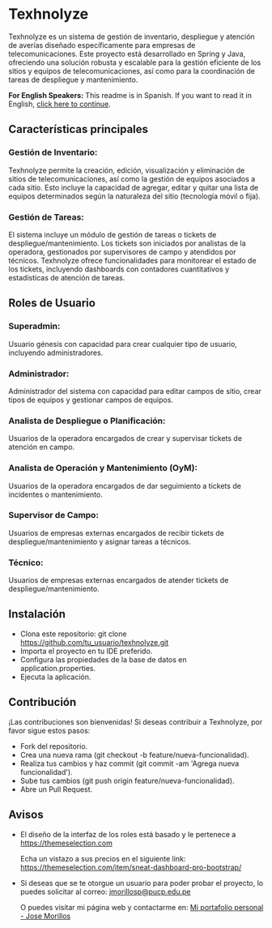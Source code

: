 # Texhnolyze
Texhnolyze es un sistema de gestión de inventario, despliegue y atención de averías diseñado específicamente para empresas de telecomunicaciones. Este proyecto está desarrollado en Spring y Java, ofreciendo una solución robusta y escalable para la gestión eficiente de los sitios y equipos de telecomunicaciones, así como para la coordinación de tareas de despliegue y mantenimiento.

**For English Speakers:** This readme is in Spanish. If you want to read it in English, [click here to continue]().


## Características principales

### Gestión de Inventario: 
Texhnolyze permite la creación, edición, visualización y eliminación de sitios de telecomunicaciones, así como la gestión de equipos asociados a cada sitio. Esto incluye la capacidad de agregar, editar y quitar una lista de equipos determinados según la naturaleza del sitio (tecnología móvil o fija).

### Gestión de Tareas:
El sistema incluye un módulo de gestión de tareas o tickets de despliegue/mantenimiento. Los tickets son iniciados por analistas de la operadora, gestionados por supervisores de campo y atendidos por técnicos. Texhnolyze ofrece funcionalidades para monitorear el estado de los tickets, incluyendo dashboards con contadores cuantitativos y estadísticas de atención de tareas.

## Roles de Usuario

### Superadmin: 
Usuario génesis con capacidad para crear cualquier tipo de usuario, incluyendo administradores.
### Administrador: 
Administrador del sistema con capacidad para editar campos de sitio, crear tipos de equipos y gestionar campos de equipos.
### Analista de Despliegue o Planificación:
Usuarios de la operadora encargados de crear y supervisar tickets de atención en campo.
### Analista de Operación y Mantenimiento (OyM): 
Usuarios de la operadora encargados de dar seguimiento a tickets de incidentes o mantenimiento.
### Supervisor de Campo: 
Usuarios de empresas externas encargados de recibir tickets de despliegue/mantenimiento y asignar tareas a técnicos.
### Técnico: 
Usuarios de empresas externas encargados de atender tickets de despliegue/mantenimiento.

## Instalación
- Clona este repositorio: git clone https://github.com/tu_usuario/texhnolyze.git
- Importa el proyecto en tu IDE preferido.
- Configura las propiedades de la base de datos en application.properties.
- Ejecuta la aplicación.

## Contribución
¡Las contribuciones son bienvenidas! Si deseas contribuir a Texhnolyze, por favor sigue estos pasos:

- Fork del repositorio.
- Crea una nueva rama (git checkout -b feature/nueva-funcionalidad).
- Realiza tus cambios y haz commit (git commit -am 'Agrega nueva funcionalidad').
- Sube tus cambios (git push origin feature/nueva-funcionalidad).
- Abre un Pull Request.

## Avisos
- El diseño de la interfaz de los roles está basado y le pertenece a https://themeselection.com
  
  Echa un vistazo a sus precios en el siguiente link: https://themeselection.com/item/sneat-dashboard-pro-bootstrap/
- Si deseas que se te otorgue un usuario para poder probar el proyecto, lo puedes solicitar al correo: jmorillosp@pucp.edu.pe

  O puedes visitar mi página web y contactarme en: [Mi portafolio personal - Jose Morillos](https://mptechprojects.com/)
